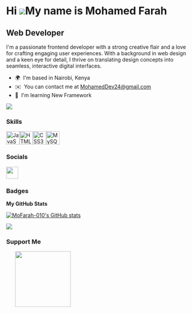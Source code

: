 Hi ![](https://user-images.githubusercontent.com/18350557/176309783-0785949b-9127-417c-8b55-ab5a4333674e.gif)My name is Mohamed Farah
=====================================================================================================================================

Web Developer
-------------

I'm a passionate frontend developer with a strong creative flair and a love for crafting engaging user experiences. With a background in web design and a keen eye for detail, I thrive on translating design concepts into seamless, interactive digital interfaces.

* 🌍  I'm based in Nairobi, Kenya
* ✉️  You can contact me at [MohamedDev24@gmail.com](mailto:MohamedDev24@gmail.com)
* 🧠  I'm learning New Framework

<a href="https://www.github.com/MoFarah-010" target="_blank" rel="noreferrer"><img
src="https://img.shields.io/github/followers/MoFarah-010?logo=github&style=for-the-badge&color=10b981&labelColor=1c1917" /></a>

### Skills


<p align="left">
<a href="https://developer.mozilla.org/en-US/docs/Web/JavaScript" target="_blank" rel="noreferrer"><img src="https://raw.githubusercontent.com/danielcranney/readme-generator/main/public/icons/skills/javascript-colored.svg" width="36" height="36" alt="JavaScript" /></a><a href="https://developer.mozilla.org/en-US/docs/Glossary/HTML5" target="_blank" rel="noreferrer"><img src="https://raw.githubusercontent.com/danielcranney/readme-generator/main/public/icons/skills/html5-colored.svg" width="36" height="36" alt="HTML5" /></a><a href="https://www.w3.org/TR/CSS/#css" target="_blank" rel="noreferrer"><img src="https://raw.githubusercontent.com/danielcranney/readme-generator/main/public/icons/skills/css3-colored.svg" width="36" height="36" alt="CSS3" /></a><a href="https://www.mysql.com/" target="_blank" rel="noreferrer"><img src="https://raw.githubusercontent.com/danielcranney/readme-generator/main/public/icons/skills/mysql-colored.svg" width="36" height="36" alt="MySQL" /></a>
</p>


### Socials

<p align="left"> <a href="https://www.github.com/MoFarah-010" target="_blank" rel="noreferrer"> <picture> <source media="(prefers-color-scheme: dark)" srcset="https://raw.githubusercontent.com/danielcranney/readme-generator/main/public/icons/socials/github-dark.svg" /> <source media="(prefers-color-scheme: light)" srcset="https://raw.githubusercontent.com/danielcranney/readme-generator/main/public/icons/socials/github.svg" /> <img src="https://raw.githubusercontent.com/danielcranney/readme-generator/main/public/icons/socials/github.svg" width="32" height="32" /> </picture> </a></p>

### Badges

<b>My GitHub Stats</b>

<a href="http://www.github.com/MoFarah-010"><img src="https://github-readme-stats.vercel.app/api?username=MoFarah-010&show_icons=true&hide=&count_private=true&title_color=facc15&text_color=ffffff&icon_color=10b981&bg_color=1c1917&hide_border=true&show_icons=true" alt="MoFarah-010's GitHub stats" /></a>

<a href="http://www.github.com/MoFarah-010"><img src="https://github-readme-streak-stats.herokuapp.com/?user=MoFarah-010&stroke=ffffff&background=1c1917&ring=facc15&fire=facc15&currStreakNum=ffffff&currStreakLabel=facc15&sideNums=ffffff&sideLabels=ffffff&dates=ffffff&hide_border=true" /></a>

### Support Me

<ul style="list-style-type: none; margin: 0;">

<li style="display: inline-block; margin-right: 0.25rem;"><a href="https://www.buymeacoffee.com/mohameddevs"><img src="https://cdn.buymeacoffee.com/buttons/v2/default-yellow.png" width="150"/></a></li>

</ul>

